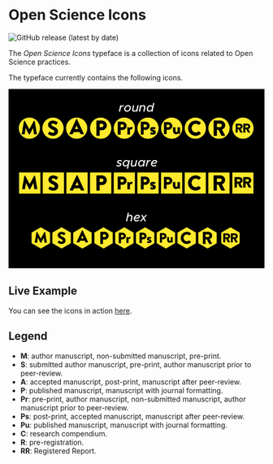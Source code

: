 # Open Science Icons

![GitHub release (latest by date)](https://img.shields.io/github/v/release/stefanocoretta/open-science-icons)

The *Open Science Icons* typeface is a collection of icons related to Open Science practices.

The typeface currently contains the following icons.

![Image showcasing the icons](icons-showcase.png)

## Live Example

You can see the icons in action [here](https://stefanocoretta.github.io/output/).

## Legend

- **M**: author manuscript, non-submitted manuscript, pre-print.
- **S**: submitted author manuscript, pre-print, author manuscript prior to peer-review.
- **A**: accepted manuscript, post-print, manuscript after peer-review.
- **P**: published manuscript, manuscript with journal formatting.
- **Pr**: pre-print, author manuscript, non-submitted manuscript, author manuscript prior to peer-review.
- **Ps**: post-print, accepted manuscript, manuscript after peer-review.
- **Pu**: published manuscript, manuscript with journal formatting.
- **C**: research compendium.
- **R**: pre-registration.
- **RR**: Registered Report.
